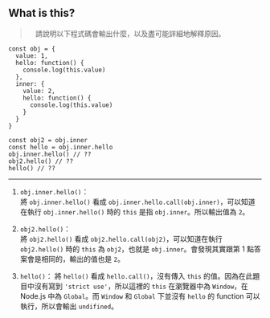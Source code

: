 ## What is this?
>　請說明以下程式碼會輸出什麼，以及盡可能詳細地解釋原因。
```
const obj = {
  value: 1,
  hello: function() {
    console.log(this.value)
  },
  inner: {
    value: 2,
    hello: function() {
      console.log(this.value)
    }
  }
}
  
const obj2 = obj.inner
const hello = obj.inner.hello
obj.inner.hello() // ??
obj2.hello() // ??
hello() // ??
```
---

1. `obj.inner.hello()`：  
將 `obj.inner.hello()` 看成 `obj.inner.hello.call(obj.inner)`，可以知道在執行 `obj.inner.hello()` 時的 `this` 是指 `obj.inner`。所以輸出值為 `2`。

2. `obj2.hello()`：  
將 `obj2.hello()` 看成 `obj2.hello.call(obj2)`，可以知道在執行 `obj2.hello()` 時的 `this` 為 `obj2`，也就是 `obj.inner`。會發現其實跟第 1 點答案會是相同的，輸出的值也是 `2`。

3. `hello()`：
將 `hello()` 看成 `hello.call()`，沒有傳入 `this` 的值。因為在此題目中沒有寫到 `'strict use'`，所以這裡的 `this` 在瀏覽器中為 `Window`，在 Node.js 中為 `Global`。而 `Window` 和 `Global` 下並沒有 `hello` 的 function 可以執行，所以會輸出 `undifined`。
